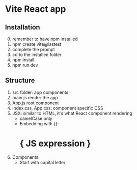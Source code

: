 # Vite React app

## Installation

0. remember to have npm installed
1. npm create vite@lastest
2. complete the prompt
3. cd to the installed folder
4. npm install
5. npm run dev

## Structure

1. src folder: app components
2. main.js render the app
3. App.js root component
4. index.css, App.css: component specific CSS
5. JSX: similar to HTML, it's what React component rendering
   - camelCase only
   - Embedding with {}: <h1>{ JS expression }</h1>
6. Components:
   - Start with capital letter
